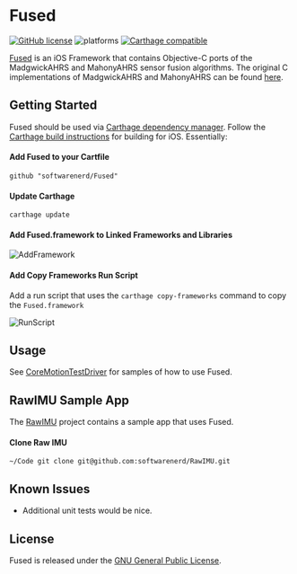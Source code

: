 # Fused

[![GitHub license](https://img.shields.io/aur/license/yaourt.svg)](https://raw.githubusercontent.com/softwarenerd/Fused/master/LICENSE.md) ![platforms](https://img.shields.io/badge/platforms-iOS%20-lightgrey.svg) [![Carthage compatible](https://img.shields.io/badge/Carthage-compatible-4BC51D.svg?style=flat)](https://github.com/Carthage/Carthage)

[Fused](https://github.com/softwarenerd/Fused) is an iOS Framework that contains Objective-C ports of the MadgwickAHRS and MahonyAHRS sensor fusion algorithms. The original C implementations of MadgwickAHRS and MahonyAHRS can be found [here](http://www.x-io.co.uk/res/sw/madgwick_algorithm_c.zip).

## Getting Started

Fused should be used via [Carthage dependency manager](https://github.com/Carthage/Carthage). Follow the [Carthage build instructions](https://github.com/Carthage/Carthage#if-youre-building-for-ios-tvos-or-watchos) for building for iOS. Essentially:

#### Add Fused to your Cartfile

```github "softwarenerd/Fused"```

#### Update Carthage

```carthage update```

#### Add Fused.framework to Linked Frameworks and Libraries

![AddFramework](Documentation/AddFramework.png)

#### Add Copy Frameworks Run Script

Add a run script that uses the ```carthage copy-frameworks``` command to copy the ```Fused.framework``` 

![RunScript](Documentation/RunScript.png)

## Usage

See [CoreMotionTestDriver](https://raw.githubusercontent.com/softwarenerd/Fused/master/Fused/CoreMotionTestDriver.m) for samples of how to use Fused.

## RawIMU Sample App

The [RawIMU](https://github.com/softwarenerd/RawIMU) project contains a sample app that uses Fused.

#### Clone Raw IMU

`~/Code git clone git@github.com:softwarenerd/RawIMU.git`

## Known Issues

* Additional unit tests would be nice.

## License

Fused is released under the [GNU General Public License](LICENSE.md).
